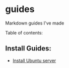 # guides
Markdown guides I've made

Table of contents:

## Install Guides:
 - [Install Ubuntu server](https://github.com/David-DGC/guides/ubuntu-server.md)
